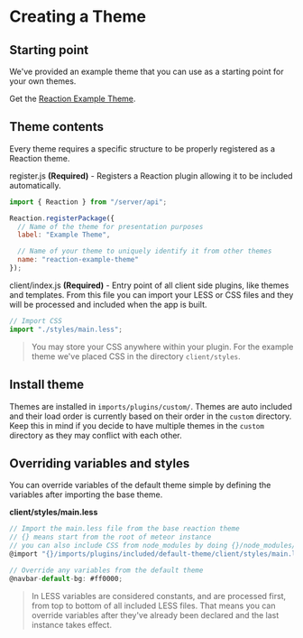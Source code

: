 # Creating a Theme

## Starting point

We've provided an example theme that you can use as a starting point for your own themes.

Get the [Reaction Example Theme](https://github.com/reactioncommerce/reaction-example-theme).

## Theme contents

Every theme requires a specific structure to be properly registered as a Reaction theme.

register.js **(Required)** - Registers a Reaction plugin allowing it to be included automatically.

```javascript
import { Reaction } from "/server/api";

Reaction.registerPackage({
  // Name of the theme for presentation purposes
  label: "Example Theme",

  // Name of your theme to uniquely identify it from other themes
  name: "reaction-example-theme"
});
```

client/index.js **(Required)** - Entry point of all client side plugins, like themes and templates. From this file you can import your LESS or CSS files and they will be processed and included when the app is built.

```javascript
// Import CSS
import "./styles/main.less";
```

> You may store your CSS anywhere within your plugin. For the example theme we've placed CSS in the directory `client/styles`.

## Install theme

Themes are installed in `imports/plugins/custom/`. Themes are auto included and their load order is currently based on their order in the `custom` directory. Keep this in mind if you decide to have multiple themes in the `custom` directory as they may conflict with each other.

## Overriding variables and styles

You can override variables of the default theme simple by defining the variables after importing the base theme.

**client/styles/main.less**

```javascript
// Import the main.less file from the base reaction theme
// {} means start from the root of meteor instance
// you can also include CSS from node_modules by doing {}/node_modules/path_to_module_css
@import "{}/imports/plugins/included/default-theme/client/styles/main.less";

// Override any variables from the default theme
@navbar-default-bg: #ff0000;
```

> In LESS variables are considered constants, and are processed first, from top to bottom of all included LESS files. That means you can override variables after they've already been declared and the last instance takes effect.
